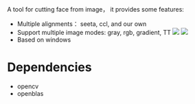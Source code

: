 A tool for cutting face from image， it provides some features:

* Multiple alignments： seeta, ccl, and our own 
* Support multiple image modes: gray, rgb, gradient, TT
  ![](https://github.com/qjchen1972/remote-face-recognition/tree/master/imgtool/img/gray.png)
  ![](https://github.com/qjchen1972/remote-face-recognition/tree/master/imgtool/img/tt.png) 
*  Based on windows


Dependencies
====
* opencv
* openblas
